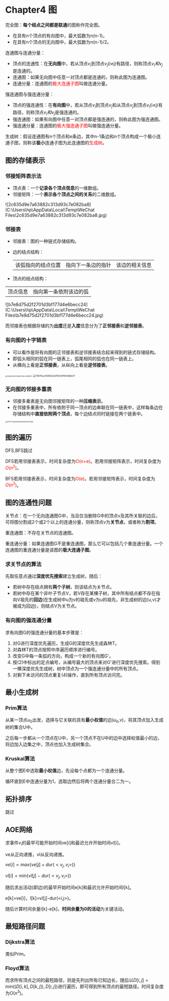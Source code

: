 # Chapter4 图

完全图：**每个结点之间都是联通**的图称作完全图。

- 在具有n个顶点的有向图中，最大弧数为n(n-1)。
- 在具有n个顶点的无向图中，最大弧数为n(n-1)/2。

连通图与连通分量：

- 顶点的连通性：在**无向图**中，若从顶点$v_i$到顶点$v_j$(i$\not=$j)有路径，则称顶点$v_i和v_j$是连通的。
- 连通图：如果无向图中任意一对顶点都是连通的，则称此图为连通图。
- 连通分量：连通图的<font color=red>极大连通子图</font>叫做连通分量。

强连通图与强连通分量：

- 顶点的强连通性：在**有向图**中，若从顶点$v_i$到顶点$v_j$和从顶点$v_j$到顶点$v_i$(i$\not=$j)有路径，则称顶点$v_i和v_j$是强连通的。
- 强连通图：如果有向图中任意一对顶点都是强连通的，则称此图为强连通图。
- 强连通分量：连通图的<font color=red>极大强连通子图</font>叫做强连通分量。

生成树：假设连通图有n个顶点和e条边，其中n-1条边和n个顶点构成一个极小连通子图，则称该**极小**连通子图为此连通图的<font color=red>生成树</font>。

## 图的存储表示

### 邻接矩阵表示法

- 顶点表：一个**记录各个顶点信息**的一维数组。
- 邻接矩阵：一个**表示各个顶点之间的关系**的二维数组。

![2c635d9e7a63882c313d93c7e082ba8](C:\Users\hp\AppData\Local\Temp\WeChat Files\2c635d9e7a63882c313d93c7e082ba8.jpg)

### 邻接表

- 邻接表：图的一种链式存储结构。

- 边的结点结构：

  |                    |                    |                |
  | ------------------ | ------------------ | -------------- |
  | 该弧指向的结点位置 | 指向下一条边的指针 | 该边的相关信息 |

- 顶点的结点结构：

|          |                        |
| -------- | ---------------------- |
| 顶点信息 | 指向第一条依附该边的弧 |

![b7e8d75d2f2701d3bf177d4e6becc24](C:\Users\hp\AppData\Local\Temp\WeChat Files\b7e8d75d2f2701d3bf177d4e6becc24.jpg)

而邻接表也根据存储的为**出度**还是**入度**信息分为了**正邻接表**和**逆邻接表**。

### 有向图的十字链表

- 可以看作是将有向图的正邻接表和逆邻接表结合起来得到的链式存储结构。
- 即弧头相同的弧在同一链表上，弧尾相同的弧也在同一链表上。
- 从横向上看是**正邻接表**，从纵向上看是**逆邻接表**。

<img src="C:\Users\hp\AppData\Local\Temp\WeChat Files\5fa4b010a3529da457e6fcc6a18fbf7.jpg" alt="5fa4b010a3529da457e6fcc6a18fbf7" style="zoom: 33%;" />

<img src="C:\Users\hp\AppData\Local\Temp\WeChat Files\79070ac9448022d76334ff9e14b6e17.jpg" alt="79070ac9448022d76334ff9e14b6e17" style="zoom: 50%;" />

### 无向图的邻接多重表

- 邻接多重表是无向图邻接矩阵的一种**压缩表示**。
- 在邻接多重表中，所有依附于同一顶点的边串联在同一链表中，这样每条边在存储结构中**直接依附两个顶点**，每个边结点同时链接在两个链表中。

<img src="C:\Users\hp\AppData\Local\Temp\WeChat Files\67917724da76416509e69b7d54f3864.jpg" alt="67917724da76416509e69b7d54f3864" style="zoom:33%;" />

## 图的遍历

DFS,BFS跳过

DFS若用邻接表表示，时间复杂度为<font color=red>O(n+e)</font>。若用邻接矩阵表示，时间复杂度为<font color=red>$O(n^2)$</font>。

BFS若用邻接表表示，时间复杂度为<font color=red>O(e)</font>。若用邻接矩阵表示，时间复杂度为<font color=red>$O(n^2)$</font>。

## 图的连通性问题

关节点：在一个无向连通图G中，当且仅当删除G中的顶点v及其所关联的边后，可将图分割成2个或2个以上的连通分量，则称顶点v为**关节点**，或者称为**割项**。

重连通图：不存在关节点的连通图。

重连通分量：如果连通图G不是重连通图，那么它可以包括几个重连通分量。一个连通图的重连通分量是该图的**极大连通子图**。

### 求关节点的算法

先取任意点通过**深度优先搜索**建立生成树，随后：

- 若树中存在结点拥有**两个子树**，则该结点为关节点。
- 若树中存在某个非叶子节点V，若V存在某棵子树，其中所有结点都不存在指向V祖先的**回边**(在生成树中u为v的祖先或v为u的祖先，非生成树的边(u,v)才被成为回边)，则结点V为关节点。

### 有向图的强连通分量

求有向图G的强连通分量的基本步骤是：

1. 对G进行深度优先遍历，生成G的深度优先生成森林T。
2. 对森林T的顶点按照中序遍历顺序进行编号。
3. 改变G中每一条弧的方向，构成一个新的有向图G'。
4. 按(2)中标出的定点编号，从编号最大的顶点来对G'进行深度优先搜索。得到一棵深度优先生成树，树中顶点为一个强连通分量中的所有顶点。
5. 对剩下未访问的顶点重复(4)操作，直到所有顶点访问完。

## 最小生成树

### Prim算法

从某一顶点$u_0$出发，选择与它关联的具有**最小权值**的边($u_0$,v)，将其顶点加入生成树的集合U中。

之后每一步都从一个顶点在U中，另一个顶点不在U中的边中选择权值最小的边，将边加入边集之中，顶点也加入生成树集合。

### Kruskal算法

从整个图E中选取**最小权值**边，先设每个点都为一个连通分量。

循环直到E中连通分量为1，选取边然后将两个连通分量合二为一。

## 拓扑排序

跳过

## AOE网络

求事件$v_i$的最早可能开始时间ve[i]和最迟允许开始时间vl[i]。

ve从正向递推，vl从反向递推。

$ve[i] = max\{ve[j] +dur(<v_j,v_i>)\}$

$vl[i] = min\{vl[j]-dur(<v_j,v_i>)\}$

随后求出活动(即边)的最早开始时间e[k]和最迟允许开始时间l[k]。

e[k]=ve[i]，l[k]=vl[j]-dur(<i,j>)。

随后计算时间余量l[k]-e[k]，**时间余量为0的活动**为关键活动。

## 最短路径问题

### Dijkstra算法

类似Prim。

### Floyd算法

而求所有顶点之间的最短路径，则是先列出所有已知边长，随后以$D[i,j]=min((D[i,k],D[k,j]),D[i,j])$进行遍历，即可得到所有顶点的最短路径。时间复杂度为O($n^3$)。